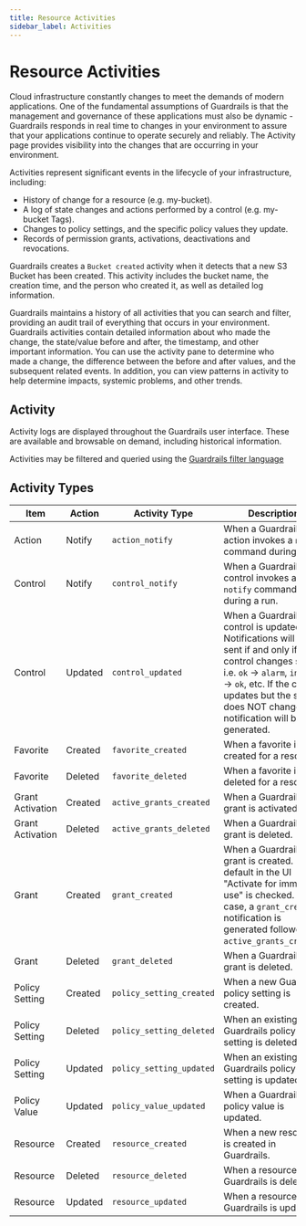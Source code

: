 ```yaml
---
title: Resource Activities
sidebar_label: Activities
---
```


# Resource Activities

Cloud infrastructure constantly changes to meet the demands of modern
applications. One of the fundamental assumptions of Guardrails is that the
management and governance of these applications must also be dynamic - Guardrails
responds in real time to changes in your environment to assure that your
applications continue to operate securely and reliably. The Activity page
provides visibility into the changes that are occurring in your environment.

Activities represent significant events in the lifecycle of your
infrastructure, including:

- History of change for a resource (e.g. my-bucket).
- A log of state changes and actions performed by a control (e.g. my-bucket
  Tags).
- Changes to policy settings, and the specific policy values they update.
- Records of permission grants, activations, deactivations and revocations.

<div className="example"> Guardrails creates a <code>Bucket created</code> activity when it detects that a new S3 Bucket has been created.  
This activity includes the bucket name, the creation time, and the person who created it, as well as detailed log information.
</div>

Guardrails maintains a history of all activities that you can search and filter,
providing an audit trail of everything that occurs in your environment. Guardrails
activities contain detailed information about who made the change, the
state/value before and after, the timestamp, and other important information.
You can use the activity pane to determine who made a change, the difference
between the before and after values, and the subsequent related events. In
addition, you can view patterns in activity to help determine impacts, systemic
problems, and other trends.

## Activity

Activity logs are displayed throughout the Guardrails user interface. These are
available and browsable on demand, including historical information.

Activities may be filtered and queried using the
[Guardrails filter language](reference/filter)

## Activity Types

| Item             | Action  | Activity Type        | Description                                                                                                                                                                                                                                     |
| ---------------- | ------- | ------------------------ | ----------------------------------------------------------------------------------------------------------------------------------------------------------------------------------------------------------------------------------------------- |
| Action           | Notify  | `action_notify`          | When a Guardrails action invokes a `notify` command during a run.                                                                                                                                                                               |
| Control          | Notify  | `control_notify`         | When a Guardrails control invokes a `notify` command during a run.                                                                                                                                                                              |
| Control          | Updated | `control_updated`        | When a Guardrails control is updated. Notifications will be sent if and only if a control changes state, i.e. `ok` -> `alarm`, `invalid` -> `ok`, etc. If the control updates but the state does NOT change, no notification will be generated. |
| Favorite         | Created | `favorite_created`       | When a favorite is created for a resource.                                                                                                                                                                                                      |
| Favorite         | Deleted | `favorite_deleted`       | When a favorite is deleted for a resource.                                                                                                                                                                                                      |
| Grant Activation | Created | `active_grants_created`  | When a Guardrails grant is activated.                                                                                                                                                                                                           |
| Grant Activation | Deleted | `active_grants_deleted`  | When a Guardrails grant is deleted.                                                                                                                                                                                                             |
| Grant            | Created | `grant_created`          | When a Guardrails grant is created. By default in the UI "Activate for immediate use" is checked. In that case, a `grant_created` notification is generated followed by `active_grants_created`.                                                |
| Grant            | Deleted | `grant_deleted`          | When a Guardrails grant is deleted.                                                                                                                                                                                                             |
| Policy Setting   | Created | `policy_setting_created` | When a new Guardrails policy setting is created.                                                                                                                                                                                                |
| Policy Setting   | Deleted | `policy_setting_deleted` | When an existing Guardrails policy setting is deleted.                                                                                                                                                                                          |
| Policy Setting   | Updated | `policy_setting_updated` | When an existing Guardrails policy setting is updated.                                                                                                                                                                                          |
| Policy Value     | Updated | `policy_value_updated`   | When a Guardrails policy value is updated.                                                                                                                                                                                                      |
| Resource         | Created | `resource_created`       | When a new resource is created in Guardrails.                                                                                                                                                                                                   |
| Resource         | Deleted | `resource_deleted`       | When a resource in Guardrails is deleted.                                                                                                                                                                                                       |
| Resource         | Updated | `resource_updated`       | When a resource in Guardrails is updated.                                                                                                                                                                                                       |
